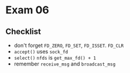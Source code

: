 # Exam 06

## Checklist

- don't forget `FD_ZERO`, `FD_SET`, `FD_ISSET`. `FD_CLR`
- `accept()` uses `sock_fd`
- `select()` `nfds` is `get_max_fd() + 1`
- remember `receive_msg` and `broadcast_msg`
